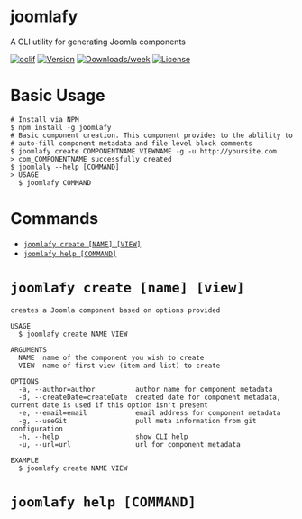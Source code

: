 joomlafy
=================

A CLI utility for generating Joomla components

[![oclif](https://img.shields.io/badge/cli-oclif-brightgreen.svg)](https://oclif.io)
[![Version](https://img.shields.io/npm/v/joomlafy.svg)](https://npmjs.org/package/joomlafy)
[![Downloads/week](https://img.shields.io/npm/dw/joomlafy.svg)](https://npmjs.org/package/joomlafy)
[![License](https://img.shields.io/npm/l/joomlafy.svg)](https://github.com/jeremyvii/joomlafy/blob/master/package.json)

Basic Usage
==================
```
# Install via NPM
$ npm install -g joomlafy
# Basic component creation. This component provides to the ablility to
# auto-fill component metadata and file level block comments
$ joomlafy create COMPONENTNAME VIEWNAME -g -u http://yoursite.com
> com_COMPONENTNAME successfully created
$ joomlaly --help [COMMAND]
> USAGE
  $ joomlafy COMMAND
```

Commands
=================
* [`joomlafy create [NAME] [VIEW]`](#joomlaly-create-name-view)
* [`joomlafy help [COMMAND]`](#joomlaly-help-command)

# `joomlafy create [name] [view]`
```
creates a Joomla component based on options provided

USAGE
  $ joomlafy create NAME VIEW

ARGUMENTS
  NAME  name of the component you wish to create
  VIEW  name of first view (item and list) to create

OPTIONS
  -a, --author=author          author name for component metadata
  -d, --createDate=createDate  created date for component metadata, current date is used if this option isn't present
  -e, --email=email            email address for component metadata
  -g, --useGit                 pull meta information from git configuration
  -h, --help                   show CLI help
  -u, --url=url                url for component metadata

EXAMPLE
  $ joomlafy create NAME VIEW
```
# `joomlafy help [COMMAND]`